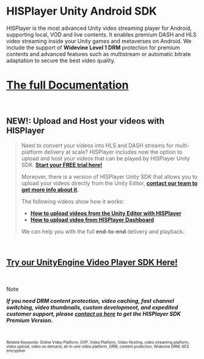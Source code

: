 # HISPlayer Unity Android SDK

HISPlayer is the most advanced Unity video streaming player for Android, supporting local, VOD and live contents. It enables premium DASH and HLS video streaming inside your Unity games and metaverses on Android. We include the support of **Widevine Level 1 DRM** protection for premium contents and advanced features such as multistream or automatic bitrate adaptation to secure the best video quality.

# [The full Documentation](https://hisplayer.github.io/UnityAndroid-SDK)

<br>

## NEW!: Upload and Host your videos with HISPlayer
> Need to convert your videos into HLS and DASH streams for multi-platform delivery at scale? HISPlayer includes now the option to upload and host your videos that can be played by HISPlayer Unity SDK. **[Start your FREE trial here!](https://dashboard.hisplayer.com/signup)**
>
>Moreover, there is a version of HISPlayer Unity SDK that allows you to upload your videos directly from the Unity Editor, **[contact our team to get more info about it](https://hisplayer.com/contact-unity3d-video-upload-hosting/).**
> 
>The following videos show how it works:
> * **[How to upload videos from the Unity Editor with HISPlayer](https://www.youtube.com/watch?v=POzM5U31tzc)**
> * **[How to upload video from HISPlayer Dashboard](https://www.youtube.com/watch?v=awfN0zz-8zQ)**
>   
> We can help you with the full **end-to-end** delivery and playback.


<br>

## [Try our UnityEngine Video Player SDK Here!](https://github.com/HISPlayer/Unity_Video_Player/releases/tag/v3.4.1)

<br>

> [!NOTE]
> ***If you need DRM content protection, video caching, fast channel switching, video thumbnails, custom development, and expedited customer support, please [contact us here](https://hisplayer.com/contact-hisplayer-unity-sdk-premium/) to get the HISPlayer SDK Premium Version.***

<br>

<sub><sup>Related Keywords:
Online Video Platform, OVP, Video Platform, Video Hosting, video streaming platform, video upload, video on demand, all-in-one video platform, DRM, content protection, Widevine DRM, AES encryption</sub><sup> 
